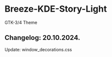# Breeze-KDE-Story-Light
GTK-3/4 Theme

Changelog: 20.10.2024.
-----------------------

Update: window_decorations.css
